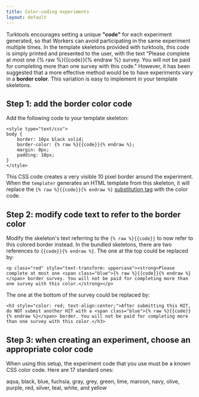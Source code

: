 ```yaml
---
title: Color-coding experiments
layout: default
---
```


Turktools encourages setting a unique **"code"** for each experiment generated, so that Workers can avoid participating in the same experiment multiple times. In the template skeletons provided with turktools, this code is simply printed and presented to the user, with the text "Please complete at most one {% raw %}{{code}}{% endraw %} survey. You will not be paid for completing more than one survey with this code." However, it has been suggested that a more effective method would be to have experiments vary in a **border color**. This variation is easy to implement in your template skeletons.

## Step 1: add the border color code

Add the following code to your template skeleton:

	<style type="text/css">
	body {
		border: 10px black solid;
		border-color: {% raw %}{{code}}{% endraw %};
		margin: 0px;
		padding: 10px;
	}
	</style>

This CSS code creates a very visible 10 pixel border around the experiment. When the `templater` generates an HTML template from this skeleton, it will replace the ``{% raw %}{{code}}{% endraw %}`` [substitution tag](https://github.com/mitcho/turktools/wiki/Substitution-tags) with the color code.

## Step 2: modify code text to refer to the border color

Modify the skeleton's text referring to the `{% raw %}{{code}}` to now refer to this colored border instead. In the bundled skeletons, there are two references to `{{code}}{% endraw %}`. The one at the top could be replaced by:

    <p class="red" style="text-transform: uppercase"><strong>Please complete at most one <span class="blue">{% raw %}{{code}}{% endraw %}</span> border survey. You will not be paid for completing more than one survey with this color.</strong></p>

The one at the bottom of the survey could be replaced by:

    <h3 style="color: red; text-align:center;">After submitting this HIT, do NOT submit another HIT with a <span class="blue">{% raw %}{{code}}{% endraw %}</span> border. You will not be paid for completing more than one survey with this color.</h3>

## Step 3: when creating an experiment, choose an appropriate color code

When using this setup, the experiment code that you use must be a known CSS color code. Here are 17 standard ones:

aqua, black, blue, fuchsia, gray, grey, green, lime, maroon, navy, olive, purple, red, silver, teal, white, and yellow